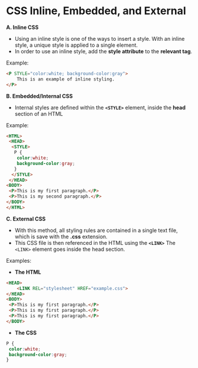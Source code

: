 # CSS Inline, Embedded, and External

**A. Inline CSS**

- Using an inline style is one of the ways to insert a style. With an inline style, a unique style is applied to a single element.
- In order to use an inline style, add the **style attribute** to the **relevant tag**.

Example:

```html
<P STYLE="color:white; background-color:gray">
	This is an example of inline styling.
</P>
```

**B. Embedded/Internal CSS**

- Internal styles are defined within the **`<STYLE>`** element, inside the **head** section of an HTML

Example:

```html
<HTML>
 <HEAD>
  <STYLE>
   P {
	color:white;
	background-color:gray;
   }
  </STYLE>
 </HEAD>
<BODY>
 <P>This is my first paragraph.</P>
 <P>This is my second paragraph.</P>
</BODY>
</HTML>
```

**C. External CSS**

- With this method, all styling rules are contained in a single text file, which is save with the **.css** extension.
- This CSS file is then referenced in the HTML using the **`<LINK>`**  The `<LINK>` element goes inside the head section.

Examples:

- **The HTML**

```html
<HEAD>
	<LINK REL="stylesheet" HREF="example.css">
</HEAD>
<BODY>
 <P>This is my first paragraph.</P>
 <P>This is my first paragraph.</P>
 <P>This is my first paragraph.</P>
</BODY>
```

- **The CSS**

```css
P {
 color:white;
 background-color:gray;
}
```